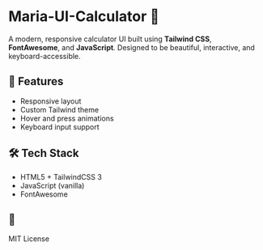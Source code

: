 
# Maria-UI-Calculator 🧮

A modern, responsive calculator UI built using **Tailwind CSS**, **FontAwesome**, and **JavaScript**. Designed to be beautiful, interactive, and keyboard-accessible.

## 🚀 Features
- Responsive layout
- Custom Tailwind theme
- Hover and press animations
- Keyboard input support

## 🛠️ Tech Stack
- HTML5 + TailwindCSS 3
- JavaScript (vanilla)
- FontAwesome




## 📄
MIT License
